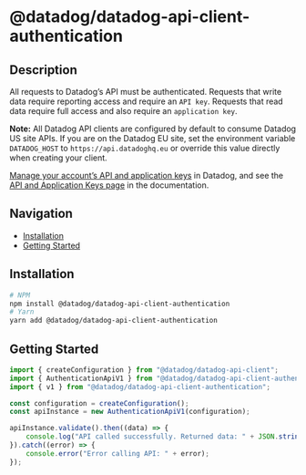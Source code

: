 # @datadog/datadog-api-client-authentication

## Description

All requests to Datadog’s API must be authenticated.
Requests that write data require reporting access and require an `API key`.
Requests that read data require full access and also require an `application key`.

**Note:** All Datadog API clients are configured by default to consume Datadog US site APIs.
If you are on the Datadog EU site, set the environment variable `DATADOG_HOST` to
`https://api.datadoghq.eu` or override this value directly when creating your client.

[Manage your account’s API and application keys](https://app.datadoghq.com/organization-settings/) in Datadog, and see the [API and Application Keys page](https://docs.datadoghq.com/account_management/api-app-keys/) in the documentation.

## Navigation

- [Installation](#installation)
- [Getting Started](#getting-started)

## Installation

```sh
# NPM
npm install @datadog/datadog-api-client-authentication
# Yarn
yarn add @datadog/datadog-api-client-authentication
```

## Getting Started
```ts
import { createConfiguration } from "@datadog/datadog-api-client";
import { AuthenticationApiV1 } from "@datadog/datadog-api-client-authentication";
import { v1 } from "@datadog/datadog-api-client-authentication";

const configuration = createConfiguration();
const apiInstance = new AuthenticationApiV1(configuration);

apiInstance.validate().then((data) => {
    console.log("API called successfully. Returned data: " + JSON.stringify(data));
}).catch((error) => {
    console.error("Error calling API: " + error);
});
```